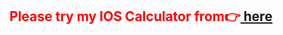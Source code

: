 <h2 style="color : red">Please try my IOS Calculator from👉<a href="https://mnrgdkl.github.io/JS-Project-003--IOS_Calculator/" target="_blank" rel="noopener noreferrer"> here</a> </h2>
